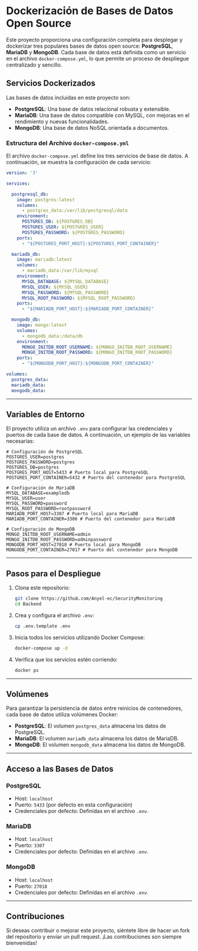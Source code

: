 # Dockerización de Bases de Datos Open Source

Este proyecto proporciona una configuración completa para desplegar y dockerizar tres populares bases de datos open source: **PostgreSQL**, **MariaDB** y **MongoDB**. Cada base de datos está definida como un servicio en el archivo `docker-compose.yml`, lo que permite un proceso de despliegue centralizado y sencillo.

## Servicios Dockerizados

Las bases de datos incluidas en este proyecto son:

- **PostgreSQL**: Una base de datos relacional robusta y extensible.
- **MariaDB**: Una base de datos compatible con MySQL, con mejoras en el rendimiento y nuevas funcionalidades.
- **MongoDB**: Una base de datos NoSQL orientada a documentos.

### Estructura del Archivo `docker-compose.yml`

El archivo `docker-compose.yml` define los tres servicios de base de datos. A continuación, se muestra la configuración de cada servicio:

```yaml
version: '3'

services:

  postgresql_db:
    image: postgres:latest
    volumes:
      - postgres_data:/var/lib/postgresql/data
    environment:
      POSTGRES_DB: ${POSTGRES_DB}
      POSTGRES_USER: ${POSTGRES_USER}
      POSTGRES_PASSWORD: ${POSTGRES_PASSWORD}
    ports:
      - "${POSTGRES_PORT_HOST}:${POSTGRES_PORT_CONTAINER}"

  mariadb_db:
    image: mariadb:latest
    volumes:
      - mariadb_data:/var/lib/mysql
    environment:
      MYSQL_DATABASE: ${MYSQL_DATABASE}
      MYSQL_USER: ${MYSQL_USER}
      MYSQL_PASSWORD: ${MYSQL_PASSWORD}
      MYSQL_ROOT_PASSWORD: ${MYSQL_ROOT_PASSWORD}
    ports:
      - "${MARIADB_PORT_HOST}:${MARIADB_PORT_CONTAINER}"

  mongodb_db:
    image: mongo:latest
    volumes:
      - mongodb_data:/data/db
    environment:
      MONGO_INITDB_ROOT_USERNAME: ${MONGO_INITDB_ROOT_USERNAME}
      MONGO_INITDB_ROOT_PASSWORD: ${MONGO_INITDB_ROOT_PASSWORD}
    ports:
      - "${MONGODB_PORT_HOST}:${MONGODB_PORT_CONTAINER}"

volumes:
  postgres_data:
  mariadb_data:
  mongodb_data:
```

---

## Variables de Entorno

El proyecto utiliza un archivo `.env` para configurar las credenciales y puertos de cada base de datos. A continuación, un ejemplo de las variables necesarias:

```env
# Configuración de PostgreSQL
POSTGRES_USER=postgres
POSTGRES_PASSWORD=postgres
POSTGRES_DB=postgres
POSTGRES_PORT_HOST=5433 # Puerto local para PostgreSQL
POSTGRES_PORT_CONTAINER=5432 # Puerto del contenedor para PostgreSQL

# Configuración de MariaDB
MYSQL_DATABASE=exampledb
MYSQL_USER=user
MYSQL_PASSWORD=password
MYSQL_ROOT_PASSWORD=rootpassword
MARIADB_PORT_HOST=3307 # Puerto local para MariaDB
MARIADB_PORT_CONTAINER=3306 # Puerto del contenedor para MariaDB

# Configuración de MongoDB
MONGO_INITDB_ROOT_USERNAME=admin
MONGO_INITDB_ROOT_PASSWORD=adminpassword
MONGODB_PORT_HOST=27018 # Puerto local para MongoDB
MONGODB_PORT_CONTAINER=27017 # Puerto del contenedor para MongoDB
```

---

## Pasos para el Despliegue

1. Clona este repositorio:
   ```bash
   git clone https://github.com/Anyel-ec/SecurityMonitoring
   cd Backend
   ```

2. Crea y configura el archivo `.env`:
   ```bash
   cp .env.template .env
   ```

3. Inicia todos los servicios utilizando Docker Compose:
   ```bash
   docker-compose up -d
   ```

4. Verifica que los servicios estén corriendo:
   ```bash
   docker ps
   ```

---

## Volúmenes

Para garantizar la persistencia de datos entre reinicios de contenedores, cada base de datos utiliza volúmenes Docker:

- **PostgreSQL**: El volumen `postgres_data` almacena los datos de PostgreSQL.
- **MariaDB**: El volumen `mariadb_data` almacena los datos de MariaDB.
- **MongoDB**: El volumen `mongodb_data` almacena los datos de MongoDB.

---

## Acceso a las Bases de Datos

### PostgreSQL
- Host: `localhost`
- Puerto: `5433` (por defecto en esta configuración)
- Credenciales por defecto: Definidas en el archivo `.env`.

### MariaDB
- Host: `localhost`
- Puerto: `3307`
- Credenciales por defecto: Definidas en el archivo `.env`.

### MongoDB
- Host: `localhost`
- Puerto: `27018`
- Credenciales por defecto: Definidas en el archivo `.env`.

---

## Contribuciones

Si deseas contribuir o mejorar este proyecto, siéntete libre de hacer un fork del repositorio y enviar un pull request. ¡Las contribuciones son siempre bienvenidas!
```